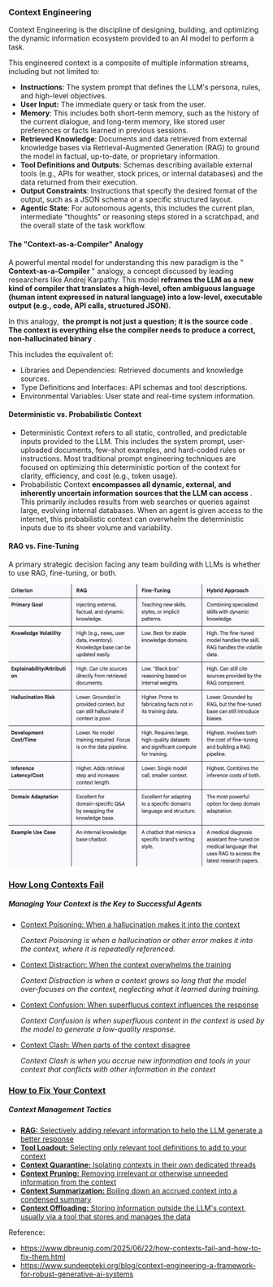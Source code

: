 
### **Context Engineering**

Context Engineering is the discipline of designing, building, and optimizing the dynamic information ecosystem provided to an AI model to perform a task. 

This engineered context is a composite of multiple information streams, including but not limited to:

* **Instructions**: The system prompt that defines the LLM's persona, rules, and high-level objectives.
* **User Input:** The immediate query or task from the user.
* **Memory**: This includes both short-term memory, such as the history of the current dialogue, and long-term memory, like stored user preferences or facts learned in previous sessions.
* **Retrieved Knowledge**: Documents and data retrieved from external knowledge bases via Retrieval-Augmented Generation (RAG) to ground the model in factual, up-to-date, or proprietary information.
* **Tool Definitions and Outputs**: Schemas describing available external tools (e.g., APIs for weather, stock prices, or internal databases) and the data returned from their execution.
* **Output Constraints**: Instructions that specify the desired format of the output, such as a JSON schema or a specific structured layout.
* **Agentic State**: For autonomous agents, this includes the current plan, intermediate "thoughts" or reasoning steps stored in a scratchpad, and the overall state of the task workflow.

#### **The "Context-as-a-Compiler" Analogy**

A powerful mental model for understanding this new paradigm is the " **Context-as-a-Compiler** " analogy, a concept discussed by leading researchers like Andrej Karpathy. This model **reframes the LLM as a new kind of compiler that translates a high-level, often ambiguous language (human intent expressed in natural language) into a low-level, executable output (e.g., code, API calls, structured JSON).**

In this analogy,  **the prompt is not just a question; it is the source code** .  **The context is everything else the compiler needs to produce a correct, non-hallucinated binary** .

 This includes the equivalent of:

- Libraries and Dependencies: Retrieved documents and knowledge sources.
- Type Definitions and Interfaces: API schemas and tool descriptions.
- Environmental Variables: User state and real-time system information.

#### **Deterministic vs. Probabilistic Context**

* Deterministic Context refers to all static, controlled, and predictable inputs provided to the LLM. This includes the system prompt, user-uploaded documents, few-shot examples, and hard-coded rules or instructions. Most traditional prompt engineering techniques are focused on optimizing this deterministic portion of the context for clarity, efficiency, and cost (e.g., token usage).
* Probabilistic Context  **encompasses all dynamic, external, and inherently uncertain information sources that the LLM can access** . This primarily includes results from web searches or queries against large, evolving internal databases. When an agent is given access to the internet, this probabilistic context can overwhelm the deterministic inputs due to its sheer volume and variability.

#### **RAG vs. Fine-Tuning**

A primary strategic decision facing any team building with LLMs is whether to use RAG, fine-tuning, or both.

![1761735220991](image/context_engineering/1761735220991.png)


### [How Long Contexts Fail](https://www.dbreunig.com/2025/06/22/how-contexts-fail-and-how-to-fix-them.html)

##### Managing Your Context is the Key to Successful Agents

* [Context Poisoning: When a hallucination makes it into the context](https://www.dbreunig.com/2025/06/22/how-contexts-fail-and-how-to-fix-them.html#context-poisoning)

  *Context Poisoning is when a hallucination or other error makes it into the context, where it is repeatedly referenced.*
* [Context Distraction: When the context overwhelms the training](https://www.dbreunig.com/2025/06/22/how-contexts-fail-and-how-to-fix-them.html#context-distraction)

  *Context Distraction is when a context grows so long that the model over-focuses on the context, neglecting what it learned during training.*
* [Context Confusion: When superfluous context influences the response](https://www.dbreunig.com/2025/06/22/how-contexts-fail-and-how-to-fix-them.html#context-confusion)

  *Context Confusion is when superfluous content in the context is used by the model to generate a low-quality response.*
* [Context Clash: When parts of the context disagree](https://www.dbreunig.com/2025/06/22/how-contexts-fail-and-how-to-fix-them.html#context-clash)

  *Context Clash is when you accrue new information and tools in your context that conflicts with other information in the context*

### [How to Fix Your Context](https://www.dbreunig.com/2025/06/26/how-to-fix-your-context.html)

##### Context Management Tactics

* [**RAG:** Selectively adding relevant information to help the LLM generate a better response](https://www.dbreunig.com/2025/06/26/how-to-fix-your-context.html#rag)
* [**Tool Loadout:** Selecting only relevant tool definitions to add to your context](https://www.dbreunig.com/2025/06/26/how-to-fix-your-context.html#tool-loadout)
* [**Context Quarantine:** Isolating contexts in their own dedicated threads](https://www.dbreunig.com/2025/06/26/how-to-fix-your-context.html#context-quarantine)
* [**Context Pruning:** Removing irrelevant or otherwise unneeded information from the context](https://www.dbreunig.com/2025/06/26/how-to-fix-your-context.html#context-pruning)
* [**Context Summarization:** Boiling down an accrued context into a condensed summary](https://www.dbreunig.com/2025/06/26/how-to-fix-your-context.html#context-summarization)
* [**Context Offloading:** Storing information outside the LLM&#39;s context, usually via a tool that stores and manages the data](https://www.dbreunig.com/2025/06/26/how-to-fix-your-context.html#context-offloading)

Reference:

- https://www.dbreunig.com/2025/06/22/how-contexts-fail-and-how-to-fix-them.html
- https://www.sundeepteki.org/blog/context-engineering-a-framework-for-robust-generative-ai-systems
